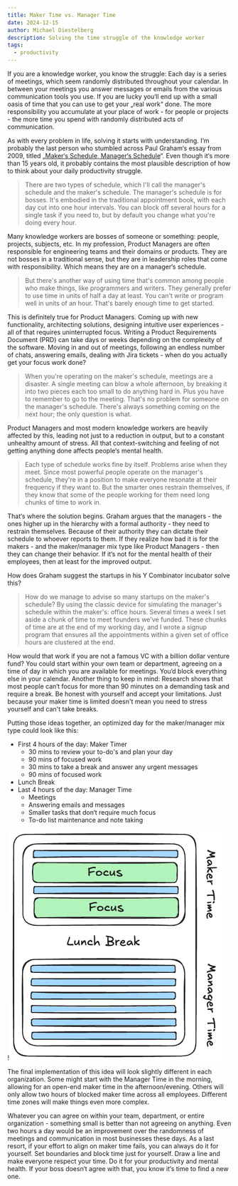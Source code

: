 ```yaml
---
title: Maker Time vs. Manager Time
date: 2024-12-15
author: Michael Diestelberg
description: Solving the time struggle of the knowledge worker
tags:
  - productivity
---
```

If you are a knowledge worker, you know the struggle: Each day is a series of meetings, which seem randomly distributed throughout your calendar. In between your meetings you answer messages or emails from the various communication tools you use. If you are lucky you‘ll end up with a small oasis of time that you can use to get your „real work“ done. The more responsibility you accumulate at your place of work - for people or projects - the more time you spend with randomly distributed acts of communication.

As with every problem in life, solving it starts with understanding. I‘m probably the last person who stumbled across Paul Graham‘s essay from 2009, titled „[Maker‘s Schedule, Manager‘s Schedule](https://paulgraham.com/makersschedule.html)“. Even though it‘s more than 15 years old, it probably contains the most plausible description of how to think about your daily productivity struggle.

> There are two types of schedule, which I'll call the manager's schedule and the maker's schedule. The manager's schedule is for bosses. It's embodied in the traditional appointment book, with each day cut into one hour intervals. You can block off several hours for a single task if you need to, but by default you change what you're doing every hour.

Many knowledge workers are bosses of someone or something: people, projects, subjects, etc. In my profession, Product Managers are often responsible for engineering teams and their domains or products. They are not bosses in a traditional sense, but they are in leadership roles that come with responsibility. Which means they are on a manager‘s schedule.

>But there's another way of using time that's common among people who make things, like programmers and writers. They generally prefer to use time in units of half a day at least. You can't write or program well in units of an hour. That's barely enough time to get started.

This is definitely true for Product Managers. Coming up with new functionality, architecting solutions, designing intuitive user experiences - all of that requires uninterrupted focus. Writing a Product Requirements Document (PRD) can take days or weeks depending on the complexity of the software. Moving in and out of meetings, following an endless number of chats, answering emails, dealing with Jira tickets - when do you actually get your focus work done?

>When you're operating on the maker's schedule, meetings are a disaster. A single meeting can blow a whole afternoon, by breaking it into two pieces each too small to do anything hard in. Plus you have to remember to go to the meeting. That's no problem for someone on the manager's schedule. There's always something coming on the next hour; the only question is what. 

Product Managers and most modern knowledge workers are heavily affected by this, leading not just to a reduction in output, but to a constant unhealthy amount of stress. All that context-switching and feeling of not getting anything done affects people‘s mental health. 

>Each type of schedule works fine by itself. Problems arise when they meet. Since most powerful people operate on the manager's schedule, they're in a position to make everyone resonate at their frequency if they want to. But the smarter ones restrain themselves, if they know that some of the people working for them need long chunks of time to work in.

That‘s where the solution begins. Graham argues that the managers - the ones higher up in the hierarchy with a formal authority - they need to restrain themselves. Because of their authority they can dictate their schedule to whoever reports to them. If they realize how bad it is for the makers - and the maker/manager mix type like Product Managers - then they can change their behavior. If it‘s not for the mental health of their employees, then at least for the improved output. 

How does Graham suggest the startups in his Y Combinator incubator solve this?

>How do we manage to advise so many startups on the maker's schedule? By using the classic device for simulating the manager's schedule within the maker's: office hours. Several times a week I set aside a chunk of time to meet founders we've funded. These chunks of time are at the end of my working day, and I wrote a signup program that ensures all the appointments within a given set of office hours are clustered at the end.

How would that work if you are not a famous VC with a billion dollar venture fund? You could start within your own team or department, agreeing on a time of day in which you are available for meetings. You‘d block everything else in your calendar. Another thing to keep in mind: Research shows that most people can‘t focus for more than 90 minutes on a demanding task and require a break. Be honest with yourself and accept your limitations. Just because your maker time is limited doesn't mean you need to stress yourself and can't take breaks. 

Putting those ideas together, an optimized day for the maker/manager mix type could look like this:

- First 4 hours of the day: Maker Timer
	- 30 mins to review your to-do's and plan your day
	- 90 mins of focused work
	- 30 mins to take a break and answer any urgent messages
	- 90 mins of focused work
- Lunch Break
- Last 4 hours of the day: Manager Time
	- Meetings
	- Answering emails and messages
	- Smaller tasks that don‘t require much focus
	- To-do list maintenance and note taking

!![Image Description](/images/Maker%20Time%20vs.%20Manager%20Time.excalidraw.png)

The final implementation of this idea will look slightly different in each organization. Some might start with the Manager Time in the morning, allowing for an open-end maker time in the afternoon/evening. Others will only allow two hours of blocked maker time across all employees. Different time zones will make things even more complex.

Whatever you can agree on within your team, department, or entire organization - something small is better than not agreeing on anything. Even two hours a day would be an improvement over the randomness of meetings and communication in most businesses these days. As a last resort, if your effort to align on maker time fails, you can always do it for yourself. Set boundaries and block time just for yourself. Draw a line and make everyone respect your time. Do it for your productivity and mental health. If your boss doesn‘t agree with that, you know it‘s time to find a new one. 